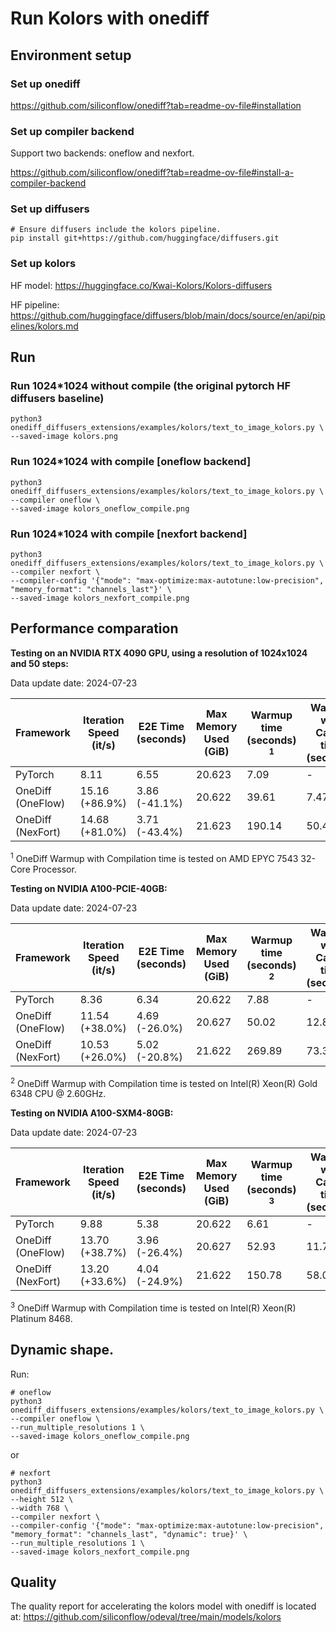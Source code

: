# Run Kolors with onediff


## Environment setup

### Set up onediff
https://github.com/siliconflow/onediff?tab=readme-ov-file#installation

### Set up compiler backend
Support two backends: oneflow and nexfort.

https://github.com/siliconflow/onediff?tab=readme-ov-file#install-a-compiler-backend


### Set up diffusers

```
# Ensure diffusers include the kolors pipeline.
pip install git+https://github.com/huggingface/diffusers.git
```

### Set up kolors

HF model: https://huggingface.co/Kwai-Kolors/Kolors-diffusers

HF pipeline: https://github.com/huggingface/diffusers/blob/main/docs/source/en/api/pipelines/kolors.md


## Run

### Run 1024*1024 without compile (the original pytorch HF diffusers baseline)
```
python3 onediff_diffusers_extensions/examples/kolors/text_to_image_kolors.py \
--saved-image kolors.png
```

### Run 1024*1024 with compile [oneflow backend]

```
python3 onediff_diffusers_extensions/examples/kolors/text_to_image_kolors.py \
--compiler oneflow \
--saved-image kolors_oneflow_compile.png
```

### Run 1024*1024 with compile [nexfort backend]

```
python3 onediff_diffusers_extensions/examples/kolors/text_to_image_kolors.py \
--compiler nexfort \
--compiler-config '{"mode": "max-optimize:max-autotune:low-precision", "memory_format": "channels_last"}' \
--saved-image kolors_nexfort_compile.png
```

## Performance comparation

**Testing on an NVIDIA RTX 4090 GPU, using a resolution of 1024x1024 and 50 steps:**

Data update date: 2024-07-23

| Framework          | Iteration Speed (it/s) | E2E Time (seconds) | Max Memory Used (GiB) | Warmup time (seconds) <sup>1</sup> | Warmup with Cache time (seconds) |
|--------------------|------------------------|--------------------|-----------------------|-------------|------------------------|
| PyTorch            | 8.11                   | 6.55               | 20.623                | 7.09        | -                      |
| OneDiff (OneFlow)  | 15.16 (+86.9%)                 | 3.86 (-41.1%)              | 20.622                | 39.61       | 7.47                   |
| OneDiff (NexFort)  | 14.68 (+81.0%)                 | 3.71 (-43.4%)              | 21.623                | 190.14      | 50.46                  |

 <sup>1</sup> OneDiff Warmup with Compilation time is tested on AMD EPYC 7543 32-Core Processor.

**Testing on NVIDIA A100-PCIE-40GB:**

Data update date: 2024-07-23

| Framework          | Iteration Speed (it/s) | E2E Time (seconds) | Max Memory Used (GiB) | Warmup time (seconds) <sup>2</sup> | Warmup with Cache time (seconds) |
|--------------------|------------------------|--------------------|-----------------------|-------------|------------------------|
| PyTorch            | 8.36                   | 6.34               | 20.622                | 7.88        | -                      |
| OneDiff (OneFlow)  | 11.54 (+38.0%)                 | 4.69 (-26.0%)              | 20.627                | 50.02       | 12.82                  |
| OneDiff (NexFort)  | 10.53 (+26.0%)                 | 5.02 (-20.8%)              | 21.622                | 269.89      | 73.31                  |

 <sup>2</sup> OneDiff Warmup with Compilation time is tested on Intel(R) Xeon(R) Gold 6348 CPU @ 2.60GHz.

**Testing on NVIDIA A100-SXM4-80GB:**

Data update date: 2024-07-23

| Framework          | Iteration Speed (it/s) | E2E Time (seconds) | Max Memory Used (GiB) | Warmup time (seconds) <sup>3</sup> | Warmup with Cache time (seconds) |
|--------------------|------------------------|--------------------|-----------------------|-------------|------------------------|
| PyTorch            | 9.88                   | 5.38               | 20.622                | 6.61        | -                      |
| OneDiff (OneFlow)  | 13.70 (+38.7%)                 | 3.96 (-26.4%)              | 20.627                | 52.93       | 11.79                  |
| OneDiff (NexFort)  | 13.20 (+33.6%)                 | 4.04 (-24.9%)              | 21.622                | 150.78      | 58.07                  |

 <sup>3</sup> OneDiff Warmup with Compilation time is tested on Intel(R) Xeon(R) Platinum 8468.

## Dynamic shape.

Run:

```
# oneflow
python3 onediff_diffusers_extensions/examples/kolors/text_to_image_kolors.py \
--compiler oneflow \
--run_multiple_resolutions 1 \
--saved-image kolors_oneflow_compile.png
```

or

```
# nexfort
python3 onediff_diffusers_extensions/examples/kolors/text_to_image_kolors.py \
--height 512 \
--width 768 \
--compiler nexfort \
--compiler-config '{"mode": "max-optimize:max-autotune:low-precision", "memory_format": "channels_last", "dynamic": true}' \
--run_multiple_resolutions 1 \
--saved-image kolors_nexfort_compile.png
```

## Quality

The quality report for accelerating the kolors model with onediff is located at:
https://github.com/siliconflow/odeval/tree/main/models/kolors
